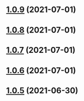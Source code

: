 ## [1.0.9](https://github.com/Telesero/freeswitch/compare/mod_fifo_extended-1.0.8...mod_fifo_extended-1.0.9) (2021-07-01)



## [1.0.8](https://github.com/Telesero/freeswitch/compare/mod_fifo_extended-1.0.7...mod_fifo_extended-1.0.8) (2021-07-01)



## [1.0.7](https://github.com/Telesero/freeswitch/compare/mod_fifo_extended-1.0.6...mod_fifo_extended-1.0.7) (2021-07-01)



## [1.0.6](https://github.com/Telesero/freeswitch/compare/mod_fifo_extended-1.0.5...mod_fifo_extended-1.0.6) (2021-07-01)



## [1.0.5](https://github.com/Telesero/freeswitch/compare/mod_fifo_extended-1.0.4...mod_fifo_extended-1.0.5) (2021-06-30)



